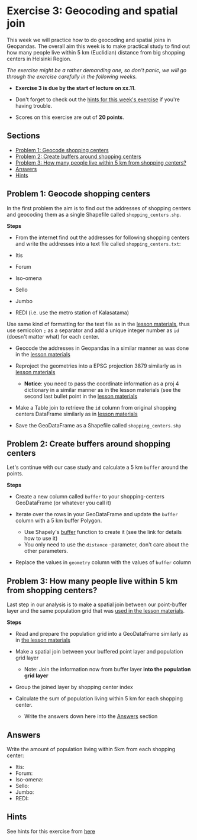 # Exercise 3: Geocoding and spatial join

This week we will practice how to do geocoding and spatial joins in Geopandas. The overall aim this week is to make practical study to find out how many people live within 5 km (Euclidian) distance from big shopping centers in Helsinki Region. 

*The exercise might be a rather demanding one, so don't panic, we will go through the exercise carefully in the following weeks.*

- **Exercise 3 is due by the start of lecture on xx.11**.

- Don't forget to check out the [hints for this week's exercise](https://automating-gis-processes.github.io/2017/lessons/L3/exercise-3-hints.html) if you're having trouble.

- Scores on this exercise are out of **20 points**.

## Sections

 - [Problem 1: Geocode shopping centers](#problem-1-geocode-shopping-centers)
 - [Problem 2: Create buffers around shopping centers](#problem-2-create-buffers-around-shopping-centers)
 - [Problem 3: How many people live within 5 km from shopping centers?](#problem-3-how-many-people-live-within-5-km-from-shopping-centers)
 - [Answers](#answers)
 - [Hints](#hints)

## Problem 1: Geocode shopping centers

In the first problem the aim is to find out the addresses of shopping centers and geocoding them as a single Shapefile called `shopping_centers.shp`.

**Steps**

- From the internet find out the addresses for following shopping centers and write the addresses into a text file called `shopping_centers.txt`:

 - Itis
 - Forum
 - Iso-omena
 - Sello
 - Jumbo
 - REDI (i.e. use the metro station of Kalasatama)

Use same kind of formatting for the text file as in the [lesson materials](https://automating-gis-processes.github.io/2016/Lesson3-geocoding.html#geocoding-in-geopandas), thus use semicolon `;` as a separator and add a unique integer number as `id` (doesn't matter what) for each center. 

- Geocode the addresses in Geopandas in a similar manner as was done in the [lesson materials](https://automating-gis-processes.github.io/2016/Lesson3-geocoding.html#geocoding-in-geopandas)

- Reproject the geometries into a EPSG projection 3879 similarly as in [lesson materials](https://automating-gis-processes.github.io/2016/Lesson3-projections.html#projections-converting-from-projection-to-another)
  
   - **Notice**: you need to pass the coordinate information as a proj 4 dictionary in a similar manner as in the lesson materials (see the second last bullet point in the [lesson materials](https://automating-gis-processes.github.io/2016/Lesson3-projections.html#projections-converting-from-projection-to-another)

- Make a Table join to retrieve the `id` column from original shopping centers DataFrame similarly as in [lesson materials](https://automating-gis-processes.github.io/2016/Lesson3-table-join.html)

- Save the GeoDataFrame as a Shapefile called `shopping_centers.shp`

## Problem 2: Create buffers around shopping centers

Let's continue with our case study and calculate a 5 km `buffer` around the points. 

**Steps**

- Create a new column called `buffer` to your shopping-centers GeoDataFrame (or whatever you call it)

- Iterate over the rows in your GeoDataFrame and update the `buffer` column with a 5 km buffer Polygon.
  
  - Use Shapely's [buffer](http://toblerity.org/shapely/manual.html#object.buffer) function to create it (see the link for details how to use it)
  - You only need to use the `distance` -parameter, don't care about the other parameters.
  
- Replace the values in `geometry` column with the values of `buffer` column

## Problem 3: How many people live within 5 km from shopping centers?

Last step in our analysis is to make a spatial join between our point-buffer layer and the same population grid that was [used in the lesson materials](https://automating-gis-processes.github.io/2016/Lesson3-spatial-join.html#download-and-clean-the-data).

**Steps**

- Read and prepare the population grid into a GeoDataFrame similarly as in [the lesson materials](https://automating-gis-processes.github.io/2016/Lesson3-spatial-join.html#download-and-clean-the-data)

- Make a spatial join between your buffered point layer and population grid layer

  - Note: Join the information now from buffer layer **into the population grid layer**

- Group the joined layer by shopping center index

- Calculate the sum of population living within 5 km for each shopping center.
  
  - Write the answers down here into the [Answers](#answers) section

## Answers

Write the amount of population living within 5km from each shopping center:

 - Itis:
 - Forum:
 - Iso-omena:
 - Sello:
 - Jumbo:
 - REDI:

## Hints

See hints for this exercise from [here](https://github.com/Automating-GIS-processes/Lesson-3-Geocoding-Spatial-Queries/blob/master/Lesson/Lesson-3-hints.md)

